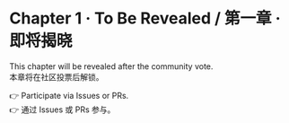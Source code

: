 # Chapter 1 · To Be Revealed / 第一章 · 即将揭晓

This chapter will be revealed after the community vote.  
本章将在社区投票后解锁。  

👉 Participate via Issues or PRs.  
👉 通过 Issues 或 PRs 参与。  
